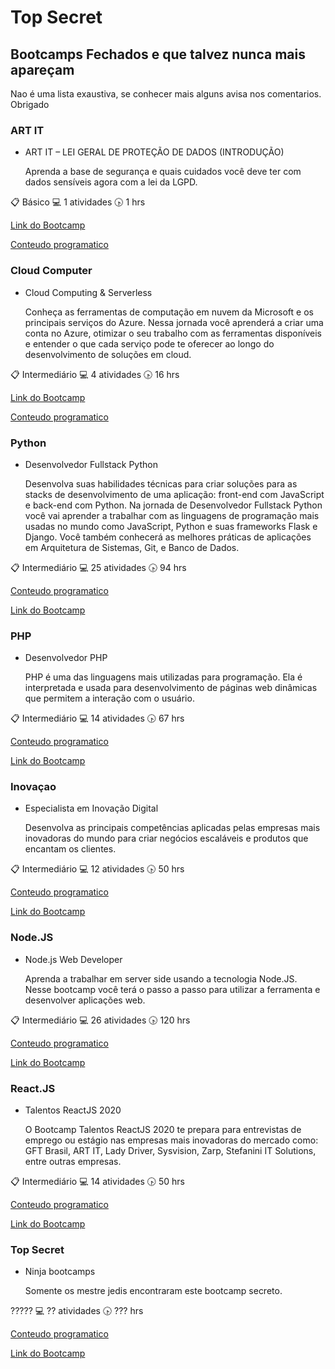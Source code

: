 # Top Secret

## Bootcamps Fechados e que talvez nunca mais apareçam

Nao é uma lista exaustiva, se conhecer mais alguns avisa nos comentarios. Obrigado 

### ART IT

- ART IT – LEI GERAL DE PROTEÇÃO DE DADOS (INTRODUÇÃO)

	Aprenda a base de segurança e quais cuidados você deve ter com dados sensíveis agora com a lei da LGPD.

 :clipboard: Básico    :computer: 1 atividades   :clock430: 1 hrs

[Link do Bootcamp](https://web.digitalinnovation.one/track/art-it-lei-geral-de-protecao-de-dados?tab=path)

[Conteudo programatico](ARTIT_LGPD.MD)

### Cloud Computer

- Cloud Computing & Serverless

	Conheça as ferramentas de computação em nuvem da Microsoft e os principais serviços do Azure. Nessa jornada você aprenderá a criar uma conta no Azure, otimizar o seu trabalho com as ferramentas disponíveis e entender o que cada serviço pode te oferecer ao longo do desenvolvimento de soluções em cloud.

 :clipboard: Intermediário    :computer: 4 atividades   :clock430: 16 hrs

[Link do Bootcamp](https://web.digitalinnovation.one/track/cloud-computing-serverless?tab=path)

[Conteudo programatico](CloudComputingServerless.md)

### Python

- Desenvolvedor Fullstack Python

	Desenvolva suas habilidades técnicas para criar soluções para as stacks de desenvolvimento de uma aplicação: front-end com JavaScript e back-end com Python. Na jornada de Desenvolvedor Fullstack Python você vai aprender a trabalhar com as linguagens de programação mais usadas no mundo como JavaScript, Python e suas frameworks Flask e Django. Você também conhecerá as melhores práticas de aplicações em Arquitetura de Sistemas, Git, e Banco de Dados.

 :clipboard: Intermediário :computer: 25 atividades :clock430: 94 hrs

[Conteudo programatico](DesenvolvedorFullstackPython.md)

[Link do Bootcamp](https://web.digitalinnovation.one/track/desenvolvedor-fullstack-python-1?tab=path)

### PHP

- Desenvolvedor PHP

	PHP é uma das linguagens mais utilizadas para programação. Ela é interpretada e usada para desenvolvimento de páginas web dinâmicas que permitem a interação com o usuário.

 :clipboard: Intermediário :computer: 14 atividades :clock430: 67 hrs

[Conteudo programatico](DesenvolvedorPHP.md)

[Link do Bootcamp](https://web.digitalinnovation.one/track/desenvolvedor-php?tab=path)

### Inovaçao

- Especialista em Inovação Digital

	Desenvolva as principais competências aplicadas pelas empresas mais inovadoras do mundo para criar negócios escaláveis e produtos que encantam os clientes.

 :clipboard: Intermediário :computer: 12 atividades :clock430: 50 hrs

[Conteudo programatico](EspecialistaInovaçãoDigital.md)

[Link do Bootcamp](https://web.digitalinnovation.one/track/especialista-inovacao-digital?tab=path)

### Node.JS

- Node.js Web Developer

	Aprenda a trabalhar em server side usando a tecnologia Node.JS. Nesse bootcamp você terá o passo a passo para utilizar a ferramenta e desenvolver aplicações web.

 :clipboard: Intermediário :computer: 26 atividades :clock430: 120 hrs

[Conteudo programatico](NodeJsWebDeveloper.md)

[Link do Bootcamp](https://web.digitalinnovation.one/track/nodejs-web-developer)

### React.JS

- Talentos ReactJS 2020

	O Bootcamp Talentos ReactJS 2020 te prepara para entrevistas de emprego ou estágio nas empresas mais inovadoras do mercado como: GFT Brasil, ART IT, Lady Driver, Sysvision, Zarp, Stefanini IT Solutions, entre outras empresas.

 :clipboard: Intermediário :computer: 14 atividades :clock430: 50 hrs

[Conteudo programatico](TalentosReactJS2020.md)

[Link do Bootcamp](https://web.digitalinnovation.one/track/talentos-reactjs-2020?tab=path)

### Top Secret

- Ninja bootcamps

	Somente os mestre jedis encontraram este bootcamp secreto.

 ????? :computer: ?? atividades :clock430: ??? hrs

[Conteudo programatico](NinjaBootcamps.md)

[Link do Bootcamp](https://web.digitalinnovation.one/track/undefined?fbclid=IwAR16sFXdj7333kqnQtRLmOm-eC3CUxlrR5ABAJUhY0d1YAfxeS1NwYv90Nw&tab=path)

